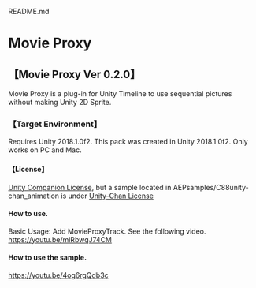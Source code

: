 
README.md
# Movie Proxy

## 【Movie Proxy Ver 0.2.0】
Movie Proxy is a plug-in for Unity Timeline to use sequential pictures without making Unity 2D Sprite.

### 【Target Environment】
Requires Unity 2018.1.0f2.
This pack was created in Unity 2018.1.0f2.
Only works on PC and Mac.

#### 【License】
[Unity Companion License](LICENSE.md), but a sample located in AEPsamples/C88unity-chan_animation is under [Unity-Chan License](http://unity-chan.com/contents/guideline_en/)

#### How to use.

Basic Usage:
Add MovieProxyTrack.
See the following video.
https://youtu.be/mlRbwqJ74CM


#### How to use the sample.
https://youtu.be/4og6rgQdb3c


